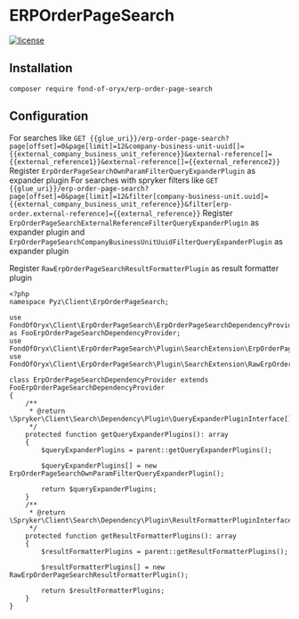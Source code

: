# ERPOrderPageSearch
[![license](https://img.shields.io/github/license/fond-of-oryx/erp-order-page-search.svg)](https://packagist.org/packages/fond-of-oryx/erp-order-page-search)

## Installation

```
composer require fond-of-oryx/erp-order-page-search
```

## Configuration
For searches like `GET {{glue_uri}}/erp-order-page-search?page[offset]=0&page[limit]=12&company-business-unit-uuid[]={{external_company_business_unit_reference}}&external-reference[]={{external_reference1}}&external-reference[]={{external_reference2}}`
Register `ErpOrderPageSearchOwnParamFilterQueryExpanderPlugin` as expander plugin
For searches with spryker filters like `GET {{glue_uri}}/erp-order-page-search?page[offset]=0&page[limit]=12&filter[company-business-unit.uuid]={{external_company_business_unit_reference}}&filter[erp-order.external-reference]={{external_reference}}`
Register `ErpOrderPageSearchExternalReferenceFilterQueryExpanderPlugin` as expander plugin
and `ErpOrderPageSearchCompanyBusinessUnitUuidFilterQueryExpanderPlugin` as expander plugin

Register `RawErpOrderPageSearchResultFormatterPlugin` as result formatter plugin

```
<?php
namespace Pyz\Client\ErpOrderPageSearch;

use FondOfOryx\Client\ErpOrderPageSearch\ErpOrderPageSearchDependencyProvider as FooErpOrderPageSearchDependencyProvider;
use FondOfOryx\Client\ErpOrderPageSearch\Plugin\SearchExtension\ErpOrderPageSearchOwnParamFilterQueryExpanderPlugin;
use FondOfOryx\Client\ErpOrderPageSearch\Plugin\SearchExtension\RawErpOrderPageSearchResultFormatterPlugin;

class ErpOrderPageSearchDependencyProvider extends FooErpOrderPageSearchDependencyProvider
{
    /**
     * @return \Spryker\Client\Search\Dependency\Plugin\QueryExpanderPluginInterface[]
     */
    protected function getQueryExpanderPlugins(): array
    {
        $queryExpanderPlugins = parent::getQueryExpanderPlugins();

        $queryExpanderPlugins[] = new ErpOrderPageSearchOwnParamFilterQueryExpanderPlugin();

        return $queryExpanderPlugins;
    }
    /**
     * @return \Spryker\Client\Search\Dependency\Plugin\ResultFormatterPluginInterface[]
     */
    protected function getResultFormatterPlugins(): array
    {
        $resultFormatterPlugins = parent::getResultFormatterPlugins();

        $resultFormatterPlugins[] = new RawErpOrderPageSearchResultFormatterPlugin();

        return $resultFormatterPlugins;
    }
}
```
